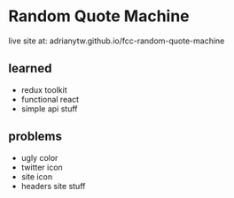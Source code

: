 # Random Quote Machine
live site at: adrianytw.github.io/fcc-random-quote-machine

## learned
- redux toolkit
- functional react
- simple api stuff

## problems
- ugly color
- twitter icon
- site icon
- headers site stuff
